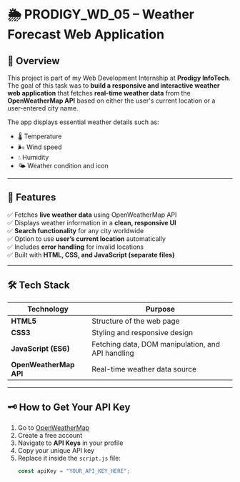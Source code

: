 # 🌦️ PRODIGY_WD_05 – Weather Forecast Web Application

## 📘 Overview
This project is part of my Web Development Internship at **Prodigy InfoTech**.  
The goal of this task was to **build a responsive and interactive weather web application** that fetches **real-time weather data** from the **OpenWeatherMap API** based on either the user's current location or a user-entered city name.

The app displays essential weather details such as:
- 🌡️ Temperature  
- 🌬️ Wind speed  
- 💧 Humidity  
- 🌤️ Weather condition and icon  

---

## 🧠 Features
✅ Fetches **live weather data** using OpenWeatherMap API  
✅ Displays weather information in a **clean, responsive UI**  
✅ **Search functionality** for any city worldwide  
✅ Option to use **user’s current location** automatically  
✅ Includes **error handling** for invalid locations  
✅ Built with **HTML, CSS, and JavaScript (separate files)**  

---

## 🛠️ Tech Stack
| Technology | Purpose |
|-------------|----------|
| **HTML5** | Structure of the web page |
| **CSS3** | Styling and responsive design |
| **JavaScript (ES6)** | Fetching data, DOM manipulation, and API handling |
| **OpenWeatherMap API** | Real-time weather data source |

---

## 🗝️ How to Get Your API Key
1. Go to [OpenWeatherMap](https://home.openweathermap.org/users/sign_up)
2. Create a free account  
3. Navigate to **API Keys** in your profile  
4. Copy your unique API key  
5. Replace it inside the `script.js` file:
   ```javascript
   const apiKey = "YOUR_API_KEY_HERE";
